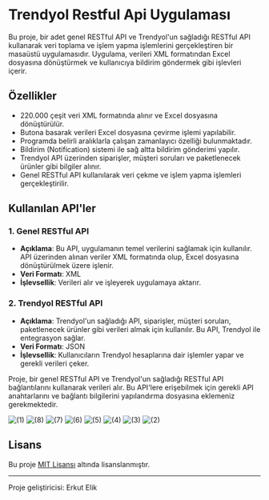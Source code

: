 # Trendyol Restful Api Uygulaması

Bu proje, bir adet genel RESTful API ve Trendyol'un sağladığı RESTful API kullanarak veri toplama ve işlem yapma işlemlerini gerçekleştiren bir masaüstü uygulamasıdır. Uygulama, verileri XML formatından Excel dosyasına dönüştürmek ve kullanıcıya bildirim göndermek gibi işlevleri içerir.

## Özellikler

- 220.000 çeşit veri XML formatında alınır ve Excel dosyasına dönüştürülür.
- Butona basarak verileri Excel dosyasına çevirme işlemi yapılabilir.
- Programda belirli aralıklarla çalışan zamanlayıcı özelliği bulunmaktadır.
- Bildirim (Notification) sistemi ile sağ altta bildirim gönderimi yapılır.
- Trendyol API üzerinden siparişler, müşteri soruları ve paketlenecek ürünler gibi bilgiler alınır.
- Genel RESTful API kullanılarak veri çekme ve işlem yapma işlemleri gerçekleştirilir.

## Kullanılan API'ler

### 1. Genel RESTful API
- **Açıklama**: Bu API, uygulamanın temel verilerini sağlamak için kullanılır. API üzerinden alınan veriler XML formatında olup, Excel dosyasına dönüştürülmek üzere işlenir.
- **Veri Formatı**: XML
- **İşlevsellik**: Verileri alır ve işleyerek uygulamaya aktarır.

### 2. Trendyol RESTful API
- **Açıklama**: Trendyol'un sağladığı API, siparişler, müşteri soruları, paketlenecek ürünler gibi verileri almak için kullanılır. Bu API, Trendyol ile entegrasyon sağlar.
- **Veri Formatı**: JSON
- **İşlevsellik**: Kullanıcıların Trendyol hesaplarına dair işlemler yapar ve gerekli verileri çeker.

Proje, bir genel RESTful API ve Trendyol'un sağladığı RESTful API bağlantılarını kullanarak verileri alır. Bu API'lere erişebilmek için gerekli API anahtarlarını ve bağlantı bilgilerini yapılandırma dosyasına eklemeniz gerekmektedir.



![ (1)](https://github.com/user-attachments/assets/46dbc232-d1d9-4ec2-902f-db76511f1384)
![ (8)](https://github.com/user-attachments/assets/71e95bcb-177b-4c84-8bf9-83edcb6def6e)
![ (7)](https://github.com/user-attachments/assets/040f1966-0f2c-42ea-8aae-baf3799543ca)
![ (6)](https://github.com/user-attachments/assets/fd3d2b73-9810-435a-8367-9e0eb93c229f)
![ (5)](https://github.com/user-attachments/assets/314b3b5b-19ce-4c09-8270-031659849305)
![ (4)](https://github.com/user-attachments/assets/5fed0366-46b6-44cf-ae95-cb3337d12e6a)
![ (3)](https://github.com/user-attachments/assets/fa8f72bf-682f-4db5-8a19-e6615b9b416c)
![ (2)](https://github.com/user-attachments/assets/8554f1d3-5849-4e67-ab79-b782beb22d96)



## Lisans

Bu proje [MIT Lisansı](https://opensource.org/licenses/MIT) altında lisanslanmıştır.

---

Proje geliştiricisi: Erkut Elik
